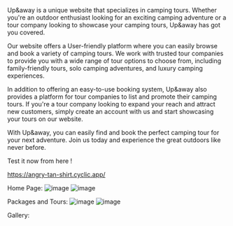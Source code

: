 Up&away is a unique website that specializes in camping tours. Whether you're an outdoor enthusiast looking for an exciting camping adventure or a tour company looking to showcase your camping tours, Up&away has got you covered.

Our website offers a User-friendly platform where you can easily browse and book a variety of camping tours. We work with trusted tour companies to provide you with a wide range of tour options to choose from, including family-friendly tours, solo camping adventures, and luxury camping experiences.

In addition to offering an easy-to-use booking system, Up&away also provides a platform for tour companies to list and promote their camping tours. If you're a tour company looking to expand your reach and attract new customers, simply create an account with us and start showcasing your tours on our website.

With Up&away, you can easily find and book the perfect camping tour for your next adventure. Join us today and experience the great outdoors like never before.

Test it now from here !

https://angry-tan-shirt.cyclic.app/

Home Page:
![image](https://github.com/Ahmedhossamdev/upandaway/assets/99441866/8593df62-fa41-4ca7-8342-efabe4089d29)
![image](https://github.com/Ahmedhossamdev/upandaway/assets/99441866/130dfe59-a49f-4876-8061-588031739411)

Packages and Tours:
![image](https://github.com/Ahmedhossamdev/upandaway/assets/99441866/91cde532-927f-4555-a0b0-538f4e520b8e)
![image](https://github.com/Ahmedhossamdev/upandaway/assets/99441866/74fe484b-1def-454a-80e9-767a83408903)

Gallery:

